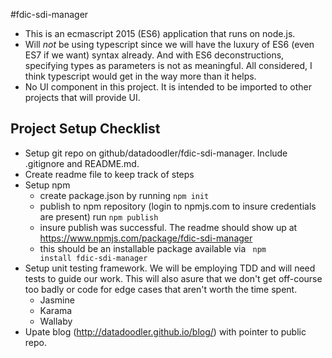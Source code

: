 #fdic-sdi-manager

* This is an ecmascript 2015 (ES6) application that runs on node.js.
* Will *not* be using typescript since we will have the luxury of ES6 (even ES7 if we want) syntax already. And with ES6 deconstructions, specifying types as parameters is not as meaningful. All considered, I think typescript would get in the way more than it helps.
* No UI component in this project. It is intended to be imported to other projects that will provide UI.


## Project Setup Checklist

* Setup git repo on github/datadoodler/fdic-sdi-manager. Include .gitignore and README.md.
* Create readme file to keep track of steps
* Setup npm
    * create package.json by running <code>npm init</code>
    * publish to npm repository (login to npmjs.com to insure credentials are present) run <code>npm publish</code>
    * insure publish was successful. The readme should show up at https://www.npmjs.com/package/fdic-sdi-manager
    * this should be an installable package available via <code> npm install fdic-sdi-manager</code>
* Setup unit testing framework. We will be employing TDD and will need tests to guide our work. This will also asure that we don't get off-course too badly or code for edge cases that aren't worth the time spent.
    * Jasmine
    * Karama
    * Wallaby
* Upate blog (http://datadoodler.github.io/blog/) with pointer to public repo.